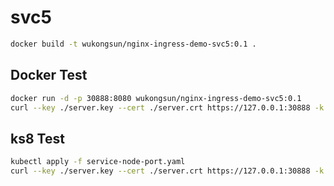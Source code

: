 # svc5

```bash
docker build -t wukongsun/nginx-ingress-demo-svc5:0.1 .
```

## Docker Test

```bash
docker run -d -p 30888:8080 wukongsun/nginx-ingress-demo-svc5:0.1
curl --key ./server.key --cert ./server.crt https://127.0.0.1:30888 -k
```

## ks8 Test

```bash
kubectl apply -f service-node-port.yaml
curl --key ./server.key --cert ./server.crt https://127.0.0.1:30888 -k
```
